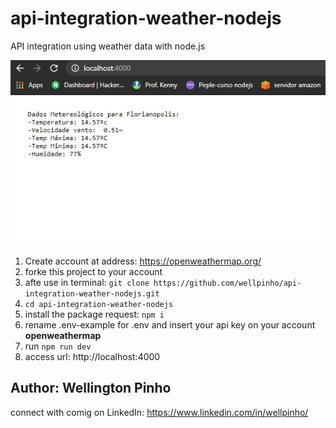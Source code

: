 # api-integration-weather-nodejs
API integration using weather data with node.js

![Dados para Florianópolis na data 18/05/2021](api-01.jpg)

1. Create account at address: https://openweathermap.org/
2. forke this project to your account
3. afte use in terminal: ```git clone https://github.com/wellpinho/api-integration-weather-nodejs.git```
4. ```cd api-integration-weather-nodejs```
5. install the package request: ``npm i``
6. rename .env-example for .env and insert your api key on your account **openweathermap**
7. run ```npm run dev```
8. access url: http://localhost:4000

## Author: Wellington Pinho
connect with comig on LinkedIn: https://www.linkedin.com/in/wellpinho/

